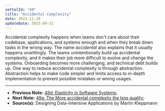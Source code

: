 ```yaml
---
zettelId: "49"
title: "Accidental Complexity"
date: 2021-11-28
updateDate: 2023-09-21
---
```


Accidental complexity happens when teams don't care about their codebase, applications, and systems enough and when they break down tasks in the wrong way. The name *accidental* also explains that it usually happens unwittingly. The teams unintentionally build up accidental complexity, and it makes their job more difficult to evolve and change the systems. Onboarding becomes more challenging, and technical debt builds up. One way to reduce accidental complexity is through abstraction. Abstraction helps to make code simpler and limits access to in-depth implementation to prevent possible mistakes or wrong usages.

---

- **Previous Note:** [48d: Elasticity in Software Systems](/notes/48d/);
- **Next Note:** [49a: The More accidental complexity the less quality](/notes/49a/);
- **Source(s):** Designing Data-Intensive Applications by Martin Kleppmann
